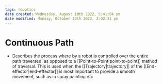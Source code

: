 ```yaml
---
tags: robotics
date created: Wednesday, August 10th 2022, 5:41:04 pm
date modified: Monday, October 10th 2022, 2:02:31 pm
---
```


# Continuous Path
- Describes the process where by a robot is controlled over the entire path traversed, as opposed to a [[Point-to-Point|point-to-point]] method of traversal. This is used when the [[Trajectory|trajectory]] of the [[End-effector|end-effector]] is most important to provide a smooth movement, such as in spray painting etc

